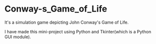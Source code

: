# Conway-s_Game_of_Life
It's a simulation game depicting John Conway's Game of Life.

I have made this mini-project using Python and Tkinter(which is a Python GUI module).
